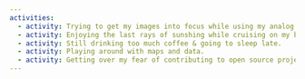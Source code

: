 ```yaml
---
activities:
  - activity: Trying to get my images into focus while using my analog camera.
  - activity: Enjoying the last rays of sunshing while cruising on my bike through Brussels.
  - activity: Still drinking too much coffee & going to sleep late.
  - activity: Playing around with maps and data.
  - activity: Getting over my fear of contributing to open source projects.
---
```

